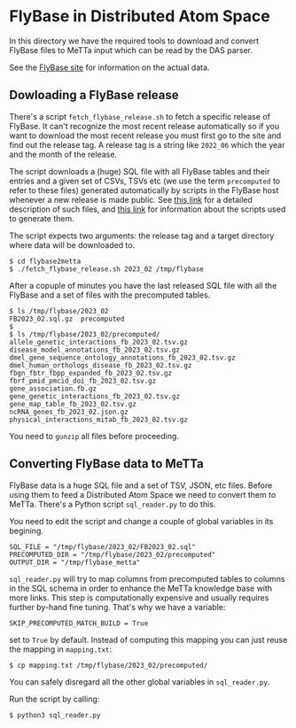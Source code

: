# FlyBase in Distributed Atom Space

In this directory we have the required tools to download and convert FlyBase files to MeTTa input which can be read by the DAS parser.

See the [FlyBase site](https://flybase.org/) for information on the actual data.

## Dowloading a FlyBase release

There's a script `fetch_flybase_release.sh` to fetch a specific release of FlyBase. It can't recognize the most recent release automatically so if you want to download the most recent release you must first go to the site and find out the release tag. A release tag is a string like `2022_06` which the year and the month of the release.

The script downloads a (huge) SQL file with all FlyBase tables and their entries and a given set of CSVs, TSVs etc (we use the term `precomputed` to refer to these files) generated automatically by scripts in the FlyBase host whenever a new release is made public. See [this link](https://wiki.flybase.org/wiki/FlyBase:Downloads_Overview) for a detailed description of such files, and [this link](https://github.com/FlyBase/harvdev-bulk-reports#GoCDPipeline) for information about the scripts used to generate them.

The script expects two arguments: the release tag and a target directory where data will be downloaded to.

```
$ cd flybase2metta
$ ./fetch_flybase_release.sh 2023_02 /tmp/flybase
```

After a copuple of minutes you have the last released SQL file with all the FlyBase and a set of files with the precomputed tables.

```
$ ls /tmp/flybase/2023_02
FB2023_02.sql.gz  precomputed
$
$ ls /tmp/flybase/2023_02/precomputed/
allele_genetic_interactions_fb_2023_02.tsv.gz
disease_model_annotations_fb_2023_02.tsv.gz
dmel_gene_sequence_ontology_annotations_fb_2023_02.tsv.gz
dmel_human_orthologs_disease_fb_2023_02.tsv.gz
fbgn_fbtr_fbpp_expanded_fb_2023_02.tsv.gz
fbrf_pmid_pmcid_doi_fb_2023_02.tsv.gz
gene_association.fb.gz
gene_genetic_interactions_fb_2023_02.tsv.gz
gene_map_table_fb_2023_02.tsv.gz
ncRNA_genes_fb_2023_02.json.gz
physical_interactions_mitab_fb_2023_02.tsv.gz
```

You need to `gunzip` all files before proceeding.

## Converting FlyBase data to MeTTa

FlyBase data is a huge SQL file and a set of TSV, JSON, etc files. Before using them to feed a Distributed Atom Space we need to convert them to MeTTa. There's a Python script `sql_reader.py` to do this.

You need to edit the script and change a couple of global variables in its begining.

```
SQL_FILE = "/tmp/flybase/2023_02/FB2023_02.sql"
PRECOMPUTED_DIR = "/tmp/flybase/2023_02/precomputed"
OUTPUT_DIR = "/tmp/flybase_metta"
```

`sql_reader.py` will try to map columns from precomputed tables to columns in the SQL schema in order to enhance the MeTTa knowledge base with more links. This step is computationally expensive and usually requires further by-hand fine tuning. That's why we have a variable:

```
SKIP_PRECOMPUTED_MATCH_BUILD = True
```

set to `True` by default. Instead of computing this mapping you can just reuse the mapping in `mapping.txt`:

```
$ cp mapping.txt /tmp/flybase/2023_02/precomputed/
```

You can safely disregard all the other global variables in `sql_reader.py`.

Run the script by calling:

```
$ python3 sql_reader.py
```

